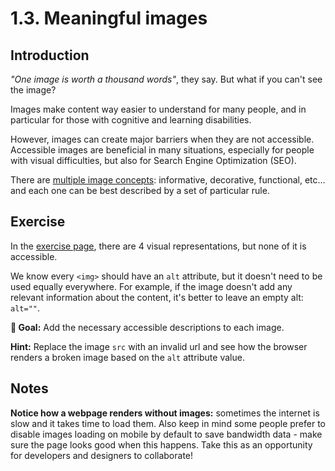 # 1.3. Meaningful images

## Introduction

_"One image is worth a thousand words"_, they say. But what if you can't see the image?

Images make content way easier to understand for many people, and in particular for those with cognitive and learning disabilities.

However, images can create major barriers when they are not accessible. Accessible images are beneficial in many situations, especially for people with visual difficulties, but also for Search Engine Optimization (SEO).

There are [multiple image concepts](https://www.w3.org/WAI/tutorials/images): informative, decorative, functional, etc... and each one can be best described by a set of particular rule.

## Exercise

In the [exercise page](../exercises/1.3.html),
there are 4 visual representations, but none of it is accessible.

We know every `<img>` should have an `alt` attribute, but it doesn't need to be used equally everywhere. For example, if the image doesn't add any relevant information about the content, it's better to leave an empty alt: `alt=""`.

**🎯 Goal:** Add the necessary accessible descriptions to each image.

**Hint:** Replace the image `src` with an invalid url and see how the browser renders a broken image based on the `alt` attribute value.

## Notes

**Notice how a webpage renders without images:** sometimes the internet is slow and it takes time to load them. Also keep in mind some people prefer to disable images loading on mobile by default to save bandwidth data - make sure the page looks good when this happens. Take this as an opportunity for developers and designers to collaborate!
